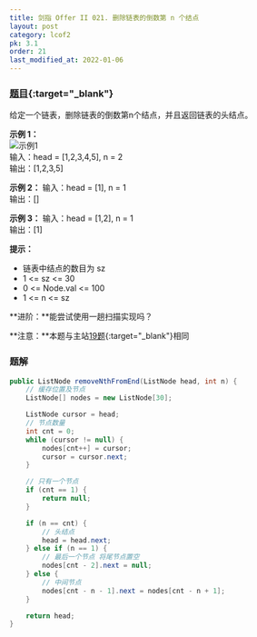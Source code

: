 ```yaml
---
title: 剑指 Offer II 021. 删除链表的倒数第 n 个结点
layout: post
category: lcof2
pk: 3.1
order: 21
last_modified_at: 2022-01-06
---
```


### [题目](https://leetcode.cn/problems/SLwz0R/){:target="_blank"}

给定一个链表，删除链表的倒数第n个结点，并且返回链表的头结点。

**示例 1：**  
![示例1]({{site.cdn}}/assets/3/021/remove_ex1.jpg)  
输入：head = [1,2,3,4,5], n = 2  
输出：[1,2,3,5]

**示例 2：**
输入：head = [1], n = 1  
输出：[]

**示例 3：**
输入：head = [1,2], n = 1  
输出：[1]

**提示：**
- 链表中结点的数目为 sz
- 1 <= sz <= 30
- 0 <= Node.val <= 100
- 1 <= n <= sz

**进阶：**能尝试使用一趟扫描实现吗？

**注意：**本题与主站[19题](https://leetcode.cn/problems/remove-nth-node-from-end-of-list/){:target="_blank"}相同

### 题解

```java
public ListNode removeNthFromEnd(ListNode head, int n) {
    // 缓存位置及节点
    ListNode[] nodes = new ListNode[30];

    ListNode cursor = head;
    // 节点数量
    int cnt = 0;
    while (cursor != null) {
        nodes[cnt++] = cursor;
        cursor = cursor.next;
    }

    // 只有一个节点
    if (cnt == 1) {
        return null;
    }

    if (n == cnt) {
        // 头结点
        head = head.next;
    } else if (n == 1) {
        // 最后一个节点 将尾节点置空
        nodes[cnt - 2].next = null;
    } else {
        // 中间节点
        nodes[cnt - n - 1].next = nodes[cnt - n + 1];
    }

    return head;
}
```